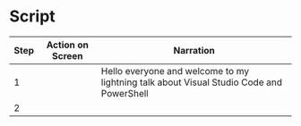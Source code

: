 # Script

| Step | Action on Screen | Narration |
| --- | --- | --- |
| 1 | | Hello everyone and welcome to my lightning talk about Visual Studio Code and PowerShell |
| 2 | | |
